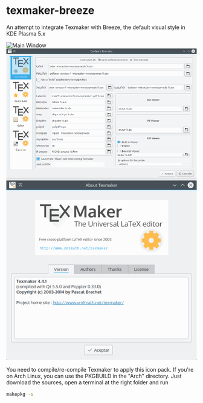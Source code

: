 # texmaker-breeze
 An attempt to integrate Texmaker with Breeze, the default visual style in KDE Plasma 5.x

![Main Window](screenshot/main.png)
![Configuration Window](screenshots/config.png)
![About](screenshots/about.png)

You need to compile/re-compile Texmaker to apply this icon pack. If you're on Arch Linux, you can use the PKGBUILD in the "Arch" directory. Just download the sources, open a terminal at the right folder and run
```bash
makepkg -s
```
